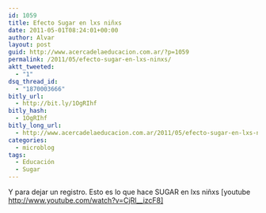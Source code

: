 ```yaml
---
id: 1059
title: Efecto Sugar en lxs niñxs
date: 2011-05-01T08:24:01+00:00
author: Alvar
layout: post
guid: http://www.acercadelaeducacion.com.ar/?p=1059
permalink: /2011/05/efecto-sugar-en-lxs-ninxs/
aktt_tweeted:
  - "1"
dsq_thread_id:
  - "1870003666"
bitly_url:
  - http://bit.ly/1OgRIhf
bitly_hash:
  - 1OgRIhf
bitly_long_url:
  - http://www.acercadelaeducacion.com.ar/2011/05/efecto-sugar-en-lxs-ninxs/
categories:
  - microblog
tags:
  - Educación
  - Sugar
---
```

Y para dejar un registro. Esto es lo que hace SUGAR en lxs niñxs
[youtube http://www.youtube.com/watch?v=CjRl__izcF8]
